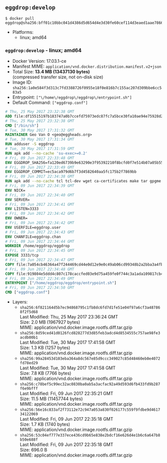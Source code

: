 ## `eggdrop:develop`

```console
$ docker pull eggdrop@sha256:bff01c10bbc041d4386d5d654d4e3d30fe60cef114d3eaed1aae78661d38587a
```

-	Platforms:
	-	linux; amd64

### `eggdrop:develop` - linux; amd64

-	Docker Version: 17.03.1-ce
-	Manifest MIME: `application/vnd.docker.distribution.manifest.v2+json`
-	Total Size: **13.4 MB (13437130 bytes)**  
	(compressed transfer size, not on-disk size)
-	Image ID: `sha256:1a0e584f3d313c7fd3388726f0955e18f0e816b7c155ac207d309bbe6cc583a5`
-	Entrypoint: `["\/home\/eggdrop\/eggdrop\/entrypoint.sh"]`
-	Default Command: `["eggdrop.conf"]`

```dockerfile
# Thu, 25 May 2017 23:32:38 GMT
ADD file:df15515197b183747a0b7ccefd75973edc87fc7a5bce30fa10ae94e75928d25c in / 
# Thu, 25 May 2017 23:32:38 GMT
CMD ["/bin/sh"]
# Tue, 30 May 2017 17:31:32 GMT
MAINTAINER Geo Van O <geo@eggheads.org>
# Tue, 30 May 2017 17:31:34 GMT
RUN adduser -S eggdrop
# Tue, 30 May 2017 17:31:59 GMT
RUN apk add --no-cache 'su-exec>=0.2'
# Fri, 09 Jun 2017 22:33:48 GMT
ENV EGGDROP_SHA256=fa120ed6739b9e63290e3f95392210f8bcfd0f7e514b07a05b559063a3e8f89f
# Fri, 09 Jun 2017 22:33:49 GMT
ENV EGGDROP_COMMIT=ec5aca979d6b7f3d4582640aa5fc175b2f7869bb
# Fri, 09 Jun 2017 22:34:38 GMT
RUN apk add --no-cache tcl tcl-dev wget ca-certificates make tar gpgme bash build-base openssl openssl-dev   && wget "https://github.com/eggheads/eggdrop/archive/$EGGDROP_COMMIT.tar.gz" -O develop.tar.gz   && echo "$EGGDROP_SHA256  develop.tar.gz" | sha256sum -c -   && tar -zxvf develop.tar.gz   && rm develop.tar.gz     && ( cd eggdrop-$EGGDROP_COMMIT     && ./configure     && make config     && make     && make install DEST=/home/eggdrop/eggdrop )   && rm -rf eggdrop-$EGGDROP_COMMIT   && mkdir /home/eggdrop/eggdrop/data   && chown -R eggdrop /home/eggdrop/eggdrop   && apk del tcl-dev wget ca-certificates make tar gpgme build-base openssl-dev
# Fri, 09 Jun 2017 22:34:39 GMT
ENV NICK=
# Fri, 09 Jun 2017 22:34:40 GMT
ENV SERVER=
# Fri, 09 Jun 2017 22:34:41 GMT
ENV LISTEN=3333
# Fri, 09 Jun 2017 22:34:42 GMT
ENV OWNER=
# Fri, 09 Jun 2017 22:34:42 GMT
ENV USERFILE=eggdrop.user
# Fri, 09 Jun 2017 22:34:43 GMT
ENV CHANFILE=eggdrop.chan
# Fri, 09 Jun 2017 22:34:44 GMT
WORKDIR /home/eggdrop/eggdrop
# Fri, 09 Jun 2017 22:34:45 GMT
EXPOSE 3333/tcp
# Fri, 09 Jun 2017 22:34:47 GMT
COPY file:7a054cb46364a47f244469cd44e0d12e9e0c49ab06cd99348b2a2bba3a4fb1c8 in /home/eggdrop/eggdrop 
# Fri, 09 Jun 2017 22:34:48 GMT
COPY file:919804e5ddd4c807c178caccfed03e9d75a459fe0f744c3a1ada109817cb44ec in /home/eggdrop/eggdrop/scripts/ 
# Fri, 09 Jun 2017 22:34:49 GMT
ENTRYPOINT ["/home/eggdrop/eggdrop/entrypoint.sh"]
# Fri, 09 Jun 2017 22:34:50 GMT
CMD ["eggdrop.conf"]
```

-	Layers:
	-	`sha256:6f821164d5b7ec94868795c1fb8dc6fd7d1fe51e04f97a6cf3a487868f2f5d68`  
		Last Modified: Thu, 25 May 2017 23:36:24 GMT  
		Size: 2.0 MB (1967927 bytes)  
		MIME: application/vnd.docker.image.rootfs.diff.tar.gzip
	-	`sha256:8d59ced41d0126fcd828277d3d85feb3adcd4d8534555c757ae98fe3acdb00b1`  
		Last Modified: Tue, 30 May 2017 17:41:58 GMT  
		Size: 1.3 KB (1257 bytes)  
		MIME: application/vnd.docker.image.rootfs.diff.tar.gzip
	-	`sha256:99a28453d103eba364a8dc567e85d9ccc349027c85d48460eb0e4072fd78ed29`  
		Last Modified: Tue, 30 May 2017 17:41:58 GMT  
		Size: 7.8 KB (7766 bytes)  
		MIME: application/vnd.docker.image.rootfs.diff.tar.gzip
	-	`sha256:c78bef5c99ec32ac0830ba0ab5a3acfac92a49d593d6fb433fd9b287f6e9bfff`  
		Last Modified: Fri, 09 Jun 2017 22:35:21 GMT  
		Size: 11.5 MB (11457744 bytes)  
		MIME: application/vnd.docker.image.rootfs.diff.tar.gzip
	-	`sha256:56e16c833af2f73112e72c947a053a830f026177c559f9fdbe9d461734122069`  
		Last Modified: Fri, 09 Jun 2017 22:35:18 GMT  
		Size: 1.7 KB (1740 bytes)  
		MIME: application/vnd.docker.image.rootfs.diff.tar.gzip
	-	`sha256:53c04ef777e337ece436cd9b65e838e2bdcf16e626d4e1b6c6a647b8b50e688f`  
		Last Modified: Fri, 09 Jun 2017 22:35:18 GMT  
		Size: 696.0 B  
		MIME: application/vnd.docker.image.rootfs.diff.tar.gzip
